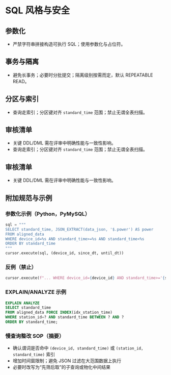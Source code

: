 # SQL 风格与安全

## 参数化
- 严禁字符串拼接构造可执行 SQL；使用参数化与占位符。

## 事务与隔离
- 避免长事务；必要时分批提交；隔离级别按需而定，默认 REPEATABLE READ。

## 分区与索引
- 查询走索引；分区键对齐 `standard_time` 范围；禁止无谓全表扫描。

## 审核清单
- 关键 DDL/DML 需在评审中明确性能与一致性影响。
- 查询走索引；分区键对齐 `standard_time` 范围；禁止无谓全表扫描。

## 审核清单
- 关键 DDL/DML 需在评审中明确性能与一致性影响。

## 附加规范与示例

### 参数化示例（Python，PyMySQL）
```python
sql = """
SELECT standard_time, JSON_EXTRACT(data_json, '$.power') AS power
FROM aligned_data
WHERE device_id=%s AND standard_time>=%s AND standard_time<%s
ORDER BY standard_time
"""
cursor.execute(sql, (device_id, since_dt, until_dt))
```

### 反例（禁止）
```python
cursor.execute(f"... WHERE device_id={device_id} AND standard_time>='{since_dt}' ...")
```

### EXPLAIN/ANALYZE 示例
```sql
EXPLAIN ANALYZE
SELECT standard_time
FROM aligned_data FORCE INDEX(idx_station_time)
WHERE station_id=? AND standard_time BETWEEN ? AND ?
ORDER BY standard_time;
```

### 慢查询整改 SOP（摘要）
- 确认谓词是否命中 `(device_id, standard_time)` 或 `(station_id, standard_time)` 索引
- 增加时间窗限制；避免 JSON 过滤在大范围数据上执行
- 必要时改写为“先筛后取”的子查询或物化中间结果